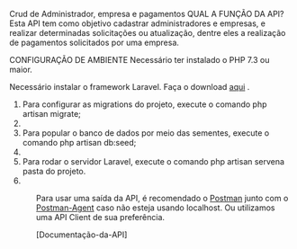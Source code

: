 Crud de Administrador, empresa e pagamentos
QUAL A FUNÇÃO DA API?
Esta API tem como objetivo cadastrar administradores e empresas, e realizar determinadas solicitações ou atualização, dentre eles a realização de pagamentos solicitados por uma empresa.

CONFIGURAÇÃO DE AMBIENTE
Necessário ter instalado o PHP 7.3 ou maior.

Necessário instalar o framework Laravel. Faça o download [aqui](https://laravel.com/docs/9.x) .


<ol>
    <li>Para configurar as migrations do projeto, execute o comando php artisan migrate;<li>
    <li>Para popular o banco de dados por meio das sementes, execute o comando php artisan db:seed;<li>
    <li>Para rodar o servidor Laravel, execute o comando php artisan servena pasta do projeto.<li>
<ol>


Para usar uma saída da API, é recomendado o [Postman](https://www.postman.com/) junto com o [Postman-Agent](https://www.postman.com/downloads/postman-agent/) caso não esteja usando localhost. Ou utilizamos uma API Client de sua preferência.

[Documentação-da-API]

